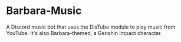 # Barbara-Music
A Discord music bot that uses the DisTube module to play music from YouTube. It's also Barbara-themed, a Genshin Impact character.
